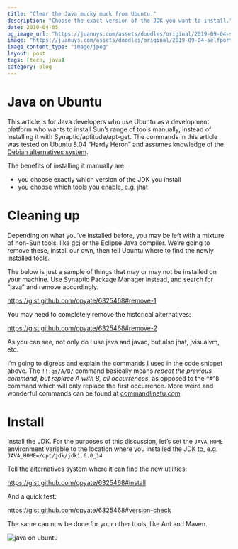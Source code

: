 ```yaml
---
title: "Clear the Java mucky muck from Ubuntu."
description: "Choose the exact version of the JDK you want to install."
date: 2010-04-05
og_image_url: "https://juanuys.com/assets/doodles/original/2019-09-04-selfportrait.png"
image: "https://juanuys.com/assets/doodles/original/2019-09-04-selfportrait.png"
image_content_type: "image/jpeg"
layout: post
tags: [tech, java]
category: blog
---
```


# Java on Ubuntu

This article is for Java developers who use Ubuntu as a development platform who wants to install Sun’s range of tools manually, instead of installing it with Synaptic/aptitude/apt-get. The commands in this article was tested on Ubuntu 8.04 “Hardy Heron” and assumes knowledge of the [Debian alternatives system](http://www.debian.org/doc/FAQ/ch-customizing.en.html#s-diverse).

The benefits of installing it manually are:

* you choose exactly which version of the JDK you install
* you choose which tools you enable, e.g. jhat

# Cleaning up

Depending on what you’ve installed before, you may be left with a mixture of non-Sun tools, like [gcj](http://gcc.gnu.org/java/) or the Eclipse Java compiler. We’re going to remove these, install our own, then tell Ubuntu where to find the newly installed tools.

The below is just a sample of things that may or may not be installed on your machine. Use Synaptic Package Manager instead, and search for “java” and remove accordingly.

<a href="https://gist.github.com/opyate/6325468#remove-1">https://gist.github.com/opyate/6325468#remove-1</a>

You may need to completely remove the historical alternatives:

<a href="https://gist.github.com/opyate/6325468#remove-2">https://gist.github.com/opyate/6325468#remove-2</a>

As you can see, not only do I use java and javac, but also jhat, jvisualvm, etc.

I’m going to digress and explain the commands I used in the code snippet above. The `!!:gs/A/B/` command basically means *repeat the previous command, but replace A with B, all occurrences*, as opposed to the `^A^B` command which will only replace the first occurrence. More weird and wonderful commands can be found at [commandlinefu.com](http://www.commandlinefu.com/commands/browse).

# Install

Install the JDK. For the purposes of this discussion, let’s set the `JAVA_HOME` environment variable to the location where you installed the JDK to, e.g. `JAVA_HOME=/opt/jdk/jdk1.6.0_14`

Tell the alternatives system where it can find the new utilities:

<a href="https://gist.github.com/opyate/6325468#install">https://gist.github.com/opyate/6325468#install</a>

And a quick test:

<a href="https://gist.github.com/opyate/6325468#version-check">https://gist.github.com/opyate/6325468#version-check</a>

The same can now be done for your other tools, like Ant and Maven.

![java on ubuntu](https://opyate.com/assets/photograms/original/2013-08-24-the-inclusion-of-jpda-was-a-fond-memory-.jpg)
